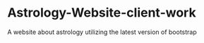 # Astrology-Website-client-work
 A website about astrology utilizing the latest version of bootstrap
